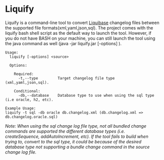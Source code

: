 # Liquify

Liquify is a command-line tool to convert [Liquibase](http://www.liquibase.org) changelog files
between the supported file formats(xml,yaml,json,sql).  The project comes with the
liquify bash shell script as the default way to launch the tool.  However, if you do not
have BASH on your machine, you can still launch the tool using the java command as well (java -jar liquify.jar [-options] <source>).

```
Usage:
  liquify [-options] <source>

  Options:
  
    Required:
      -t,--type         Target changelog file type (xml,yaml,json,sql).
      
    Conditional:
      -db,--database    Database type to use when using the sql type (i.e oracle, h2, etc).
      
Example Usage:
liquify -t sql -db oracle db.changelog.xml (db.changelog.xml => db.changelog.oracle.sql)
```
_Note: When using the sql change log file type, not all bundled change commands are supported the different
database types (i.e. createSequence, addAutoIncrement, etc).  If the tool fails to build when trying to,
convert to the sql type, it could be because of the desired database type not supporting a bundle change command
in the source change log file._